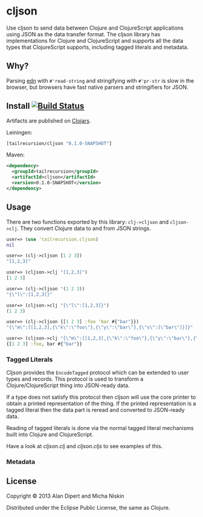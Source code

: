 # cljson

Use cljson to send data between Clojure and ClojureScript applications using JSON
as the data transfer format. The cljson library has implementations for Clojure and
ClojureScript and supports all the data types that ClojureScript supports, including
tagged literals and metadata.

## Why?

Parsing [edn](https://github.com/edn-format/edn) with `#'read-string` and
stringifying with `#'pr-str` is slow in the browser, but browsers have fast native
parsers and stringifiers for JSON.

## Install [![Build Status](https://travis-ci.org/tailrecursion/cljson.png?branch=master)](https://travis-ci.org/tailrecursion/cljson)

Artifacts are published on [Clojars](http://clojars.org/tailrecursion/cljson).

Leiningen:
```clojure
[tailrecursion/cljson "0.1.0-SNAPSHOT"]
```

Maven:
```xml
<dependency>
  <groupId>tailrecursion</groupId>
  <artifactId>cljson</artifactId>
  <version>0.1.0-SNAPSHOT</version>
</dependency>
```

## Usage

There are two functions exported by this library: `clj->cljson` and `cljson->clj`.
They convert Clojure data to and from JSON strings.

```clojure
user=> (use 'tailrecursion.cljson)
nil

user=> (clj->cljson [1 2 3])
"[1,2,3]"

user=> (cljson->clj "[1,2,3]")
[1 2 3]

user=> (clj->cljson '(1 2 3))
"{\"l\":[1,2,3]}"

user=> (cljson->clj "{\"l\":[1,2,3]}")
(1 2 3)

user=> (clj->cljson {[1 2 3] :foo 'bar #{"bar"}})
"{\"m\":[[1,2,3],{\"k\":\"foo\"},{\"y\":\"bar\"},{\"s\":[\"bar\"]}]}"

user=> (cljson->clj "{\"m\":[[1,2,3],{\"k\":\"foo\"},{\"y\":\"bar\"},{\"s\":[\"bar\"]}]}")
{[1 2 3] :foo, bar #{"bar"}}
```

### Tagged Literals

Cljson provides the `EncodeTagged` protocol which can be extended to user types
and records. This protocol is used to transform a Clojure/ClojureScript thing into
JSON-ready data.

If a type does not satisfy this protocol then cljson will use the core printer to
obtain a printed representation of the thing. If the printed representation is a
tagged literal then the data part is reread and converted to JSON-ready data.

Reading of tagged literals is done via the normal tagged literal mechanisms built
into Clojure and ClojureScript.

Have a look at _cljson.clj_ and _cljson.cljs_ to see examples of this.

### Metadata

## License

Copyright © 2013 Alan Dipert and Micha Niskin

Distributed under the Eclipse Public License, the same as Clojure.
